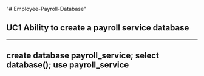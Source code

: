 "# Employee-Payroll-Database" 

## UC1 Ability to create a payroll service database

---
create database payroll_service;
select database();
use payroll_service
---